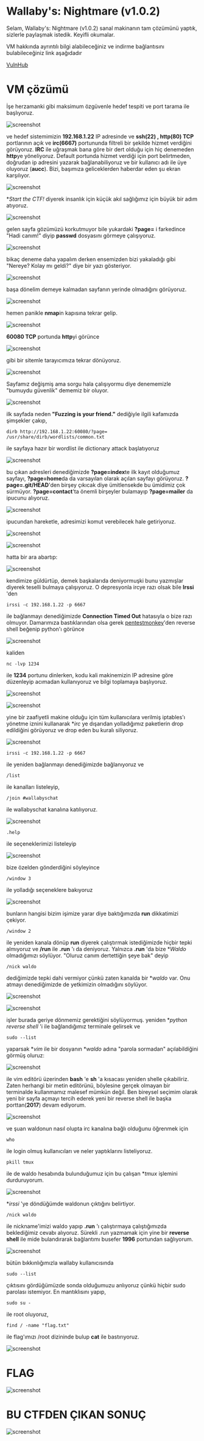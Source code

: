 #   Wallaby's: Nightmare (v1.0.2)

Selam,
Wallaby's: Nightmare (v1.0.2) sanal makinanın tam çözümünü yaptık, sizlerle paylaşmak istedik. Keyifli okumalar.

VM hakkında ayrıntılı bilgi alabileceğiniz ve indirme bağlantısını bulabileceğiniz link aşağıdadır

[VulnHub](https://www.vulnhub.com/entry/wallabys-nightmare-v102,176/)

#   VM çözümü

İşe herzamanki gibi maksimum özgüvenle hedef tespiti ve port tarama ile başlıyoruz.

![screenshot](screenshots/01.png)

ve hedef sistemimizin **192.168.1.22** IP adresinde ve **ssh(22) , http(80) TCP** portlarının açık ve **irc(6667)** portununda filtreli bir şekilde hizmet verdiğini görüyoruz. **IRC** ile uğraşmak bana göre bir dert olduğu için hiç denemeden **http**ye yöneliyoruz. Default portunda hizmet verdiği için port belirtmeden, doğrudan ip adresini yazarak bağlanabiliyoruz ve bir kullanıcı adı ile üye oluyoruz (**aucc**). Bizi, başımıza geliceklerden haberdar eden şu ekran karşılıyor.

![screenshot](screenshots/02.png)

**Start the CTF!* diyerek insanlık için küçük akıl sağlığımız için büyük bir adım atıyoruz.

![screenshot](screenshots/03.png)

gelen sayfa gözümüzü korkutmuyor bile yukardaki **?page=** i farkedince "Hadi canım!" diyip **passwd** dosyasını görmeye çalışıyoruz.

![screenshot](screenshots/04.png)

bikaç deneme daha yapalım derken ensemizden bizi yakaladığı gibi "Nereye? Kolay mı geldi?" diye bir yazı gösteriyor.

![screenshot](screenshots/05.png)

başa dönelim demeye kalmadan sayfanın yerinde olmadığını görüyoruz.

![screenshot](screenshots/06.png)

hemen panikle **nmap**in kapısına tekrar gelip.

![screenshot](screenshots/07.png)

**60080 TCP** portunda **http**yi görünce

![screenshot](screenshots/malkocoglu_firar.png)

gibi bir sitemle tarayıcımıza tekrar dönüyoruz.

![screenshot](screenshots/08.png)

Sayfamız değişmiş ama sorgu hala çalışıyormu diye denememizle "bumuydu güvenlik" dememiz bir oluyor.

![screenshot](screenshots/09.png)

ilk sayfada neden **"Fuzzing is your friend."** dediğiyle ilgili kafamızda şimşekler çakıp,

    dirb http://192.168.1.22:60080/?page= /usr/share/dirb/wordlists/common.txt

ile sayfaya hazır bir wordlist ile dictionary attack başlatıyoruz

![screenshot](screenshots/10.png)

bu çıkan adresleri denediğimizde **?page=index**te ilk kayıt olduğumuz sayfayı, **?page=home**da da varsayılan olarak açılan sayfayı görüyoruz. **?page=.git/HEAD**'den birşey çıkıcak diye ümitlensekde bu ümidimiz çok sürmüyor. **?page=contact**'ta önemli birşeyler bulamayıp **?page=mailer** da ipucunu alıyoruz.

![screenshot](screenshots/11.png)

ipucundan hareketle, adresimizi komut verebilecek hale getiriyoruz.

![screenshot](screenshots/12.png)

![screenshot](screenshots/13.png)

hatta bir ara abartıp:

![screenshot](screenshots/14.png)

kendimize güldürtüp, demek başkalarıda deniyormuşki bunu yazmışlar diyerek teselli bulmaya çalışıyoruz. O depresyonla ircye razı olsak bile **Irssi** 'den
    
    irssi -c 192.168.1.22 -p 6667
    
ile bağlanmayı denediğimizde **Connection Timed Out** hatasıyla o bize razı olmuyor. Damarımıza bastıklarından olsa gerek [pentestmonkey](http://pentestmonkey.net/)'den reverse shell beğenip python'ı görünce

![screenshot](screenshots/15.png)

kaliden
    
    nc -lvp 1234

ile **1234** portunu dinlerken, kodu kali makinemizin IP adresine göre düzenleyip acımadan kullanıyoruz ve bilgi toplamaya başlıyoruz.

![screenshot](screenshots/16.png)

![screenshot](screenshots/17.png)

yine bir zaafiyetli makine olduğu için tüm kullanıcılara verilmiş iptables'ı yönetme iznini kullanarak **irc* ye dışarıdan yolladığımız paketlerin drop edildiğini görüyoruz ve drop eden bu kuralı siliyoruz.

![screenshot](screenshots/18.png)

    irssi -c 192.168.1.22 -p 6667

ile yeniden bağlanmayı denediğimizde bağlanıyoruz ve

    /list

ile kanalları listeleyip,

    /join #wallabyschat

ile wallabyschat kanalına katılıyoruz.

![screenshot](screenshots/19.png)

    .help

ile seçeneklerimizi listeleyip

![screenshot](screenshots/20.png)

bize özelden gönderdiğini söyleyince

    /window 3

ile yolladığı seçeneklere bakıyoruz

![screenshot](screenshots/21.png)

bunların hangisi bizim işimize yarar diye baktığımızda **run** dikkatimizi çekiyor.

    /window 2

ile yeniden kanala dönüp **run** diyerek çalıştırmak istediğimizde hiçbir tepki almıyoruz ve **/run** ile **.run** 'ı da deniyoruz. Yalnızca **.run** 'da bize **Waldo* olmadığımızı söylüyor. "Oluruz canım dertettiğin şeye bak" deyip

    /nick waldo

dediğimizde tepki dahi vermiyor çünkü zaten kanalda bir **waldo* var. Onu atmayı denediğimizde de yetkimizin olmadığını söylüyor.

![screenshot](screenshots/22.png)

![screenshot](screenshots/hiyar.png)

işler burada geriye dönmemiz gerektiğini söylüyormuş. yeniden **python reverse shell* 'i ile bağlandığımız terminale gelirsek ve

    sudo --list

yaparsak **vim* ile bir dosyanın **waldo* adına "parola sormadan" açılabildiğini görmüş oluruz:

![screenshot](screenshots/23.png)

ile vim editörü üzerinden **bash** 'e **sh** 'a kısacası yeniden shelle çıkabiliriz. Zaten herhangi bir metin editörünü, böylesine gerçek olmayan bir terminalde kullanmamız malesef mümkün değil. Ben bireysel seçimim olarak yeni bir sayfa açmayı tercih ederek yeni bir reverse shell ile başka porttan(**2017**) devam ediyorum.

![screenshot](screenshots/24.png)

ve şuan waldonun nasıl olupta irc kanalına bağlı olduğunu öğrenmek için

    who

ile login olmuş kullanıcıları ve neler yaptıklarını listeliyoruz.

    pkill tmux

ile de waldo hesabında bulunduğumuz için bu çalışan **tmux* işlemini durduruyorum.

![screenshot](screenshots/25.png)

**irssi* 'ye döndüğümde waldonun çıktığını belirtiyor.

    /nick waldo

ile nickname'imizi waldo yapıp **.run** 'ı çalıştırmaya çalıştığımızda beklediğimiz cevabı alıyoruz. Sürekli .run yazmamak için yine bir **reverse shell** ile mide bulandırarak bağlantımı busefer **1996** portundan sağlıyorum.

![screenshot](screenshots/26.png)

bütün bıkkınlığımızla wallaby kullanıcısında

    sudo --list

çıktısını gördüğümüzde sonda olduğumuzu anlıyoruz çünkü hiçbir sudo parolası istemiyor. En mantıklısını yapıp,

    sudo su -

ile root oluyoruz,

    find / -name "flag.txt"

ile flag'ımızı /root dizininde bulup **cat** ile bastırıyoruz.

![screenshot](screenshots/27.png)

#   FLAG

![screenshot](screenshots/flag.png)

#   BU CTFDEN ÇIKAN SONUÇ

![screenshot](screenshots/shell.png)
